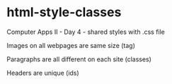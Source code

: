 # html-style-classes
Computer Apps II - Day 4 - shared styles with .css file

Images on all webpages are same size (tag)

Paragraphs are all different on each site (classes)

Headers are unique (ids)
